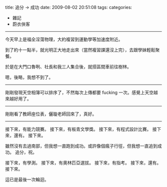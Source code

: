 title: 追分 → 成功
date: 2009-08-02 20:51:08
tags:
categories:
- 雜記
- 蔚衣俠客
---

今天早上是福全淫蕩物理，大約複習到運動學等加速度附近。

到了約十一點半，就光明正大地走出來（當然複習課還沒上完），去跟學妹輕鬆聚餐。

於是在大門口魯咧、社長和我三人集合後，就搭區間車前往樹林。

嗯，後略，我想不到了。

<!-- more -->

----

剛剛發現天空相簿可以排序了，不然每次上傳都要 fucking 一次。感覺上天空越來越好用了。

----

剛剛看了教師座位表，儷璇老師回來了，真好。

----

接下來，有能力競賽。
接下來，有板青文學獎。
接下來，有程式設計比賽。
接下來，還有。
接下來。

雖然沒有去過南部，但我想一直跑到成功。或許像個瘋子行徑，但我想一直追到成功。
追分，祝。

接下來，有學測。
接下來，有奧林匹亞選拔。
接下來，有指考。
接下來，還有。
接下來。

這已是最後一次輪迴。